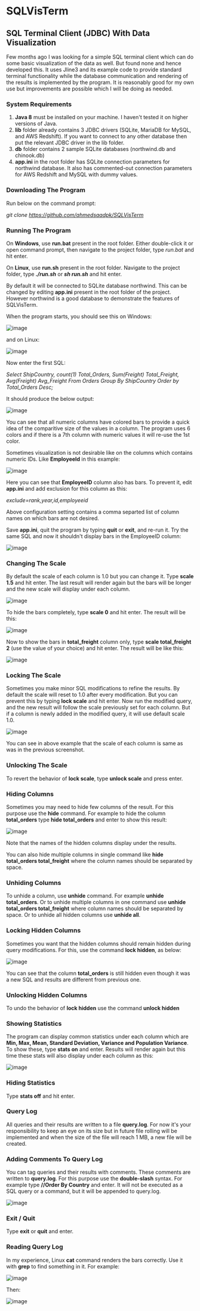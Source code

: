 # SQLVisTerm

## **SQL Terminal Client (JDBC) With Data Visualization**

Few months ago I was looking for a simple SQL terminal client which can do some basic visualization of the data as well. But found none and hence developed this. It uses Jline3 and its example code to provide standard terminal functionality while the database communication and rendering of the results is implemented by the program. It is reasonably good for my own use but improvements are possible which I will be doing as needed.


### **System Requirements**

1. **Java 8** must be installed on your machine. I haven't tested it on higher versions of Java.
2. **lib** folder already contains 3 JDBC drivers (SQLite, MariaDB for MySQL, and AWS Redshift). If you want to connect to any other database then put the relevant JDBC driver in the lib folder.
3. **db** folder contains 2 sample SQLite databases (northwind.db and chinook.db)
4. **app.ini** in the root folder has SQLite connection parameters for northwind database. It also has commented-out connection parameters for AWS Redshift and MySQL with dummy values.


### **Downloading The Program**

Run below on the command prompt:

_git clone https://github.com/ahmedsaadpk/SQLVisTerm_


### **Running The Program**

On **Windows**, use **run.bat** present in the root folder. Either double-click it or open command prompt, then navigate to the project folder, type _run.bat_ and hit enter.

On **Linux**, use **run.sh** present in the root folder. Navigate to the project folder, type **_./run.sh_** or **_sh run.sh_** and hit enter.

By default it will be connected to SQLite database northwind. This can be changed by editing **app.ini** present in the root folder of the project. However northwind is a good database to demonstrate the features of SQLVisTerm.

When the program starts, you should see this on Windows:

![image](https://github.com/ahmedsaadpk/SQLVisTerm/assets/7383719/cb922f70-2da0-4652-9d48-e0058ed382cd)

and on Linux:

![image](https://github.com/ahmedsaadpk/SQLVisTerm/assets/7383719/71053f3e-1749-410d-b6cb-d44050ae9fdd)

Now enter the first SQL:

_Select ShipCountry, count(1) Total_Orders, Sum(Freight) Total_Freight, Avg(Freight) Avg_Freight From Orders Group By ShipCountry Order by Total_Orders Desc;_

It should produce the below output:

![image](https://github.com/ahmedsaadpk/SQLVisTerm/assets/7383719/ab66a067-14f5-4c4d-9d29-b27bcda8518a)

You can see that all numeric columns have colored bars to provide a quick idea of the comparitive size of the values in a column. The program uses 6 colors and if there is a 7th column with numeric values it will re-use the 1st color.

Sometimes visualization is not desirable like on the columns which contains numeric IDs. Like **EmployeeId** in this example:

![image](https://github.com/ahmedsaadpk/SQLVisTerm/assets/7383719/25d7360e-cd1c-427a-96d3-c8d20cd5ccac)

Here you can see that **EmployeeID** column also has bars. To prevent it, edit **app.ini** and add exclusion for this column as this:

_exclude=rank,year,id,employeeid_

Above configuration setting contains a comma separted list of column names on which bars are not desired.

Save **app.ini**, quit the program by typing **quit** or **exit**, and re-run it. Try the same SQL and now it shouldn't display bars in the EmployeeID column:

![image](https://github.com/ahmedsaadpk/SQLVisTerm/assets/7383719/cf1a4d32-72a6-48fa-a313-55c02fafdfc8)


### **Changing The Scale**

By default the scale of each column is 1.0 but you can change it. Type **scale 1.5** and hit enter. The last result will render again but the bars will be longer and the new scale will display under each column.

![image](https://github.com/ahmedsaadpk/SQLVisTerm/assets/7383719/0f82c55a-0c09-40a8-925b-4047c461c691)

To hide the bars completely, type **scale 0** and hit enter. The result will be this:

![image](https://github.com/ahmedsaadpk/SQLVisTerm/assets/7383719/30def6fe-9ca5-41fc-bc98-9c99e5ecbdad)

Now to show the bars in **total_freight** column only, type **scale total_freight 2** (use the value of your choice) and hit enter. The result will be like this:

![image](https://github.com/ahmedsaadpk/SQLVisTerm/assets/7383719/77eb6f4d-6d08-4f19-aec0-23cb8c58878a)


### **Locking The Scale**

Sometimes you make minor SQL modifications to refine the results. By default the scale will reset to 1.0 after every modification. But you can prevent this by typing **lock scale** and hit enter. Now run the modified query, and the new result will follow the scale previously set for each column. But if a column is newly added in the modified query, it will use default scale 1.0.

![image](https://github.com/ahmedsaadpk/SQLVisTerm/assets/7383719/859ae815-d258-4e2c-95b4-624172227400)

You can see in above example that the scale of each column is same as was in the previous screenshot.

### **Unlocking The Scale**

To revert the behavior of **lock scale**, type **unlock scale** and press enter.


### **Hiding Columns**

Sometimes you may need to hide few columns of the result. For this purpose use the **hide** command. For example to hide the column **total_orders** type **hide total_orders** and enter to show this result:

![image](https://github.com/ahmedsaadpk/SQLVisTerm/assets/7383719/4110c013-8193-462e-ba42-bee44afbbb34)

Note that the names of the hidden columns display under the results.

You can also hide multiple columns in single command like **hide total_orders total_freight** where the column names should be separated by space.


### **Unhiding Columns**

To unhide a column, use **unhide** command. For example **unhide total_orders**. Or to unhide multiple columns in one command use **unhide total_orders total_freight** where column names should be separated by space. Or to unhide all hidden columns use **unhide all**.


### **Locking Hidden Columns**

Sometimes you want that the hidden columns should remain hidden during query modifications. For this, use the command **lock hidden**, as below:

![image](https://github.com/ahmedsaadpk/SQLVisTerm/assets/7383719/389a11dd-6fd9-4e5c-944c-2065663c4714)

You can see that the column **total_orders** is still hidden even though it was a new SQL and results are different from previous one.


### **Unlocking Hidden Columns**

To undo the behavior of **lock hidden** use the command **unlock hidden**


### **Showing Statistics**

The program can display common statistics under each column which are **Min, Max, Mean, Standard Deviation, Variance and Population Variance**. To show these, type **stats on** and enter. Results will render again but this time these stats will also display under each column as this:

![image](https://github.com/ahmedsaadpk/SQLVisTerm/assets/7383719/c9570213-d4d7-4e45-9c13-ef8175943805)


### **Hiding Statistics**

Type **stats off** and hit enter.


### **Query Log**

All queries and their results are written to a file **query.log**. For now it's your responsibility to keep an eye on its size but in future file rolling will be implemented and when the size of the file will reach 1 MB, a new file will be created.


### **Adding Comments To Query Log**

You can tag queries and their results with comments. These comments are written to **query.log**. For this purpose use the **double-slash** syntax. For example type **//Order By Country** and enter. It will not be executed as a SQL query or a command, but it will be appended to query.log.

![image](https://github.com/ahmedsaadpk/SQLVisTerm/assets/7383719/32d7e3e3-32f0-4325-a668-4c5d0fb848da)


### **Exit / Quit**

Type **exit** or **quit** and enter.


### **Reading Query Log**

In my experience, Linux **cat** command renders the bars correctly. Use it with **grep** to find something in it. For example:

![image](https://github.com/ahmedsaadpk/SQLVisTerm/assets/7383719/fe34b861-b0f8-45f1-b07b-c68453d38072)

Then:

![image](https://github.com/ahmedsaadpk/SQLVisTerm/assets/7383719/da961d74-b8f9-468c-a1bb-0bb25dbde6f3)
